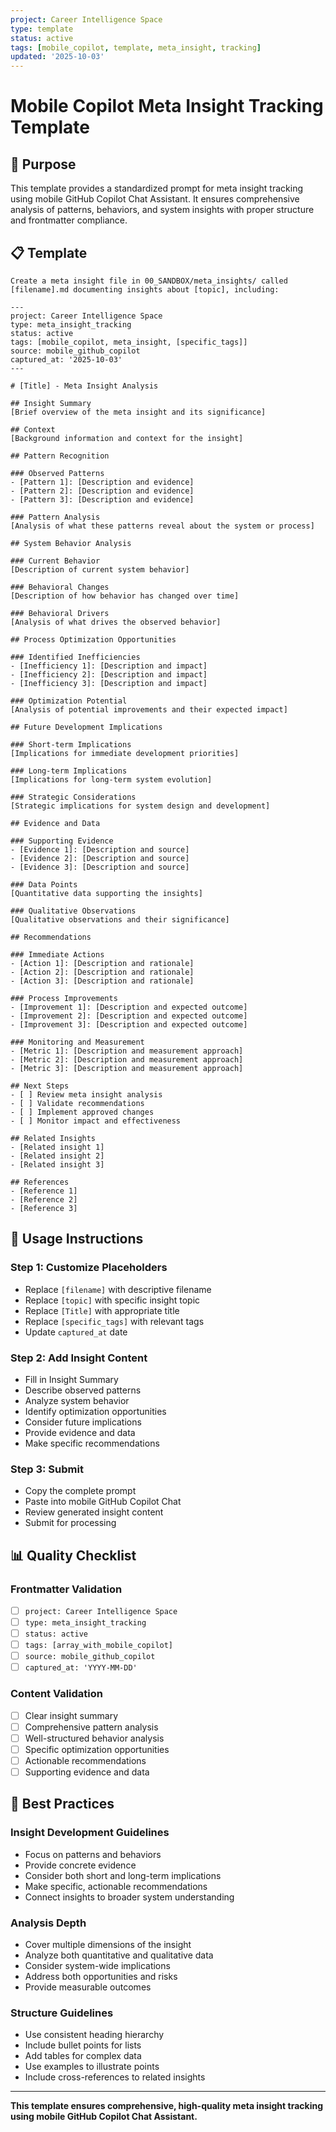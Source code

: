 ```yaml
---
project: Career Intelligence Space
type: template
status: active
tags: [mobile_copilot, template, meta_insight, tracking]
updated: '2025-10-03'
---
```


# Mobile Copilot Meta Insight Tracking Template

## 🎯 Purpose

This template provides a standardized prompt for meta insight tracking using mobile GitHub Copilot Chat Assistant. It ensures comprehensive analysis of patterns, behaviors, and system insights with proper structure and frontmatter compliance.

## 📋 Template

```
Create a meta insight file in 00_SANDBOX/meta_insights/ called [filename].md documenting insights about [topic], including:

---
project: Career Intelligence Space
type: meta_insight_tracking
status: active
tags: [mobile_copilot, meta_insight, [specific_tags]]
source: mobile_github_copilot
captured_at: '2025-10-03'
---

# [Title] - Meta Insight Analysis

## Insight Summary
[Brief overview of the meta insight and its significance]

## Context
[Background information and context for the insight]

## Pattern Recognition

### Observed Patterns
- [Pattern 1]: [Description and evidence]
- [Pattern 2]: [Description and evidence]
- [Pattern 3]: [Description and evidence]

### Pattern Analysis
[Analysis of what these patterns reveal about the system or process]

## System Behavior Analysis

### Current Behavior
[Description of current system behavior]

### Behavioral Changes
[Description of how behavior has changed over time]

### Behavioral Drivers
[Analysis of what drives the observed behavior]

## Process Optimization Opportunities

### Identified Inefficiencies
- [Inefficiency 1]: [Description and impact]
- [Inefficiency 2]: [Description and impact]
- [Inefficiency 3]: [Description and impact]

### Optimization Potential
[Analysis of potential improvements and their expected impact]

## Future Development Implications

### Short-term Implications
[Implications for immediate development priorities]

### Long-term Implications
[Implications for long-term system evolution]

### Strategic Considerations
[Strategic implications for system design and development]

## Evidence and Data

### Supporting Evidence
- [Evidence 1]: [Description and source]
- [Evidence 2]: [Description and source]
- [Evidence 3]: [Description and source]

### Data Points
[Quantitative data supporting the insights]

### Qualitative Observations
[Qualitative observations and their significance]

## Recommendations

### Immediate Actions
- [Action 1]: [Description and rationale]
- [Action 2]: [Description and rationale]
- [Action 3]: [Description and rationale]

### Process Improvements
- [Improvement 1]: [Description and expected outcome]
- [Improvement 2]: [Description and expected outcome]
- [Improvement 3]: [Description and expected outcome]

### Monitoring and Measurement
- [Metric 1]: [Description and measurement approach]
- [Metric 2]: [Description and measurement approach]
- [Metric 3]: [Description and measurement approach]

## Next Steps
- [ ] Review meta insight analysis
- [ ] Validate recommendations
- [ ] Implement approved changes
- [ ] Monitor impact and effectiveness

## Related Insights
- [Related insight 1]
- [Related insight 2]
- [Related insight 3]

## References
- [Reference 1]
- [Reference 2]
- [Reference 3]
```

## 🔧 Usage Instructions

### **Step 1: Customize Placeholders**
- Replace `[filename]` with descriptive filename
- Replace `[topic]` with specific insight topic
- Replace `[Title]` with appropriate title
- Replace `[specific_tags]` with relevant tags
- Update `captured_at` date

### **Step 2: Add Insight Content**
- Fill in Insight Summary
- Describe observed patterns
- Analyze system behavior
- Identify optimization opportunities
- Consider future implications
- Provide evidence and data
- Make specific recommendations

### **Step 3: Submit**
- Copy the complete prompt
- Paste into mobile GitHub Copilot Chat
- Review generated insight content
- Submit for processing

## 📊 Quality Checklist

### **Frontmatter Validation**
- [ ] `project: Career Intelligence Space`
- [ ] `type: meta_insight_tracking`
- [ ] `status: active`
- [ ] `tags: [array_with_mobile_copilot]`
- [ ] `source: mobile_github_copilot`
- [ ] `captured_at: 'YYYY-MM-DD'`

### **Content Validation**
- [ ] Clear insight summary
- [ ] Comprehensive pattern analysis
- [ ] Well-structured behavior analysis
- [ ] Specific optimization opportunities
- [ ] Actionable recommendations
- [ ] Supporting evidence and data

## 🎯 Best Practices

### **Insight Development Guidelines**
- Focus on patterns and behaviors
- Provide concrete evidence
- Consider both short and long-term implications
- Make specific, actionable recommendations
- Connect insights to broader system understanding

### **Analysis Depth**
- Cover multiple dimensions of the insight
- Analyze both quantitative and qualitative data
- Consider system-wide implications
- Address both opportunities and risks
- Provide measurable outcomes

### **Structure Guidelines**
- Use consistent heading hierarchy
- Include bullet points for lists
- Add tables for complex data
- Use examples to illustrate points
- Include cross-references to related insights

---

**This template ensures comprehensive, high-quality meta insight tracking using mobile GitHub Copilot Chat Assistant.**
